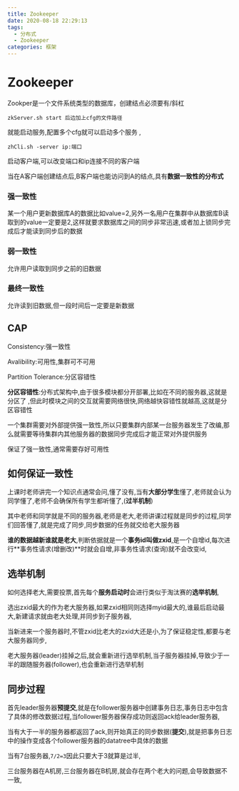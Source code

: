 ```yaml
---
title: Zookeeper
date: 2020-08-18 22:29:13
tags:
  - 分布式
  - Zookeeper
categories: 框架
---
```


# Zookeeper

Zookper是一个文件系统类型的数据库，创建结点必须要有/斜杠





`zkServer.sh start 后边加上cfg的文件路径`

就能启动服务,配置多个cfg就可以启动多个服务 ,

`zhCli.sh -server ip:端口`

启动客户端,可以改变端口和ip连接不同的客户端

当在A客户端创建结点后,B客户端也能访问到A的结点,具有**数据一致性的分布式**



### 强一致性

某一个用户更新数据库A的数据比如value=2,另外一名用户在集群中从数据库B读取到的value一定要是2,这样就要求数据库之间的同步非常迅速,或者加上锁同步完成后才能读到同步后的数据

### 弱一致性

允许用户读取到同步之前的旧数据

### 最终一致性

允许读到旧数据,但一段时间后一定要是新数据

## CAP

Consistency:强一致性

Avalibility:可用性,集群可不可用

Partition Tolerance:分区容错性 

**分区容错性**:分布式架构中,由于很多模块都分开部署,比如在不同的服务器,这就是分区了 ,但此时模块之间的交互就需要网络很快,网络越快容错性就越高,这就是分区容错性



一个集群需要对外部提供强一致性,所以只要集群内部某一台服务器发生了改编,那么就需要等待集群内其他服务器的数据同步完成后才能正常对外提供服务

保证了强一致性,通常需要存好可用性

## 如何保证一致性

上课时老师讲完一个知识点通常会问,懂了没有,当有**大部分学生**懂了,老师就会认为同学懂了,老师不会确保所有学生都听懂了,(**过半机制**)

其中老师和同学就是不同的服务器,老师是老大,老师讲课过程就是同步的过程,同学们回答懂了,就是完成了同步,同步数据的任务就交给老大服务器

**谁的数据越新谁就是老大**,判断依据就是一个**事务id叫做zxid**,是一个自增id,每次进行**事务性请求(增删改)**时就会自增,非事务性请求(查询)就不会改变id,

## 选举机制

如何选择老大,需要投票,首先每个**服务启动时**会进行类似于淘汰赛的**选举机制**,

选出zxid最大的作为老大服务器,如果zxid相同则选择myid最大的,谁最后启动最大,新建请求就由老大处理,并同步到子服务器,

当新进来一个服务器时,不管zxid比老大的zxid大还是小,为了保证稳定性,都要与老大服务器同步,

老大服务器(leader)挂掉之后,就会重新进行选举机制,当子服务器挂掉,导致少于一半的跟随服务器(follower),也会重新进行选举机制

## 同步过程

首先leader服务器**预提交**,就是在follower服务器中创建事务日志,事务日志中包含了具体的修改数据过程,当follower服务器保存成功则返回ack给leader服务器,

当有大于一半的服务器都返回了ack,则开始真正的同步数据(**提交**),就是把事务日志中的操作变成各个follower服务器的datatree中具体的数据

当有7台服务器,`7/2=3`因此只要大于3就算是过半,



三台服务器在A机房,三台服务器在B机房,就会存在两个老大的问题,会导致数据不一致,